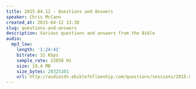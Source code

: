 ```yaml
---
title: 2015.04.12 - Questions and Answers
speaker: Chris McCann
created_at: 2015-04-12 13:30
slug: questions-and-answers
description: Various questions and answers from the Bible
audio:
  mp3_low:
    length: '1:24:41'
    bitrate: 32 Kbps
    sample_rate: 22050 Hz
    size: 19.4 MB
    size_bytes: 20325381
    url: http://audiocdn.ebiblefellowship.com/questions/sessions/2015.04.12_McCann_-_Questions_and_Answers.mp3
---
```

